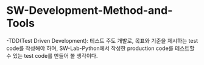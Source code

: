 # SW-Development-Method-and-Tools

-TDD(Test Driven Development): 테스트 주도 개발로, 목표와 기준을 제시하는 test code를 작성해야 하며, SW-Lab-Python에서 작성한
production code를 테스트할 수 있는 test code를 만들어 볼 생각이다.

